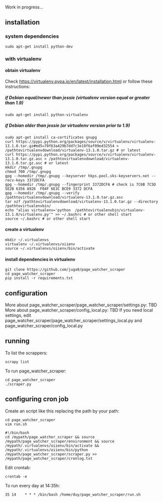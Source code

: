 Work in progress...

installation
--------------------

### system dependencies

    sudo apt-get install python-dev


### with virtualenv

#### obtain virtualenv

Check https://virtualenv.pypa.io/en/latest/installation.html or follow these instructions:

##### if Debian equal/newer than jessie (virtualenv version equal or greater than 1.9)

    sudo apt-get install python-virtualenv

##### if Debian older  than jessie (or virtualenv version prior to 1.9)

    sudo apt-get install ca-certificates gnupg
    curl https://pypi.python.org/packages/source/v/virtualenv/virtualenv-13.1.0.tar.gz#md5=70f63a429b7dd7c3e10f6af09ed32554 > /pathtovirtualenvdownload/virtualenv-13.1.0.tar.gz # or latest
    curl https://pypi.python.org/packages/source/v/virtualenv/virtualenv-13.1.0.tar.gz.asc > /pathtovirtualenvdownload/virtualenv-13.1.0.tar.gz.asc # or latest
    mkdir /tmp/.gnupg
    chmod 700 /tmp/.gnupg
    gpg --homedir /tmp/.gnupg --keyserver hkps.pool.sks-keyservers.net --recv-keys 3372DCFA
    gpg --homedir /tmp/.gnupg --fingerprint 3372DCFA # check is 7C6B 7C5D 5E2B 6356 A926  F04F 6E3C BCE9 3372 DCFA
    gpg --homedir /tmp/.gnupg --verify /pathtovirtualenvdownload/virtualenv-13.1.0.tar.gz.asc
    tar xzf /pathtovirtualenvdownload/virtualenv-13.1.0.tar.gz --directory /pathtovirtualenvbin/
    echo "alias virtualenv='python  /pathtovirtualenvbin/virtualenv-13.1.0/virtualenv.py'" >> ~/.bashrc # or other shell start
    source ~/.bashrc # or other shell start

#### create a virtualenv

    mkdir ~/.virtualenvs
    virtualenv ~/.virtualenvs/oiienv
    source ~/.virtualenvs/oiienv/bin/activate

#### install dependencies in virtualenv
    git clone https://github.com/juga0/page_watcher_scraper
    cd page_watcher_scraper
    pip install -r requirements.txt


configuration
----------------------

More about page_watcher_scraper/page_watcher_scraper/settings.py: TBD
More about page_watcher_scraper/config_local.py: TBD
If you need local settings, edit page_watcher_scraper/page_watcher_scraper/settings_local.py and page_watcher_scraper/config_local.py

running
--------------

To list the scrappers:

    scrapy list

To run page_watcher_scraper:

    cd page_watcher_scraper
    ./scraper.py

configuring cron job
---------------------

Create an script like this replacing the path by your path:

    cd page_watcher_scraper
    vim run.sh

    #!/bin/bash
    cd /mypath/page_watcher_scraper && source /mypath/page_watcher_scraper/environment && source /mypath/.virtualenvs/oiienv/bin/activate && /mypath/.virtualenvs/oiienv/bin/python /mypath/page_watcher_scraper/scraper.py >> /mypath/page_watcher_scraper/cronlog.txt

Edit crontab:

    crontab -e

To run every day at 14:35h:

    35 14    * * * /bin/bash /home/duy/page_watcher_scraper/run.sh